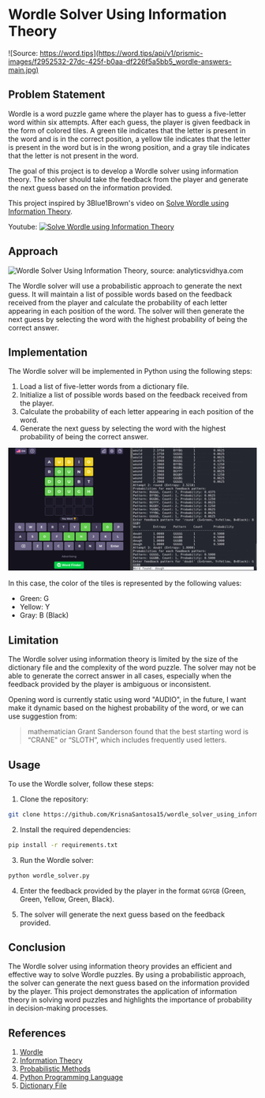 # Wordle Solver Using Information Theory

![Source: https://word.tips](https://word.tips/api/v1/prismic-images/f2952532-27dc-425f-b0aa-df226f5a5bb5_wordle-answers-main.jpg)

## Problem Statement

Wordle is a word puzzle game where the player has to guess a five-letter word within six attempts. After each guess, the player is given feedback in the form of colored tiles. A green tile indicates that the letter is present in the word and is in the correct position, a yellow tile indicates that the letter is present in the word but is in the wrong position, and a gray tile indicates that the letter is not present in the word.

The goal of this project is to develop a Wordle solver using information theory. The solver should take the feedback from the player and generate the next guess based on the information provided.

This project inspired by 3Blue1Brown's video on [Solve Wordle using Information Theory](https://www.youtube.com/watch?v=v68zYyaEmEA).

Youtube:
[![Solve Wordle using Information Theory](https://img.youtube.com/vi/v68zYyaEmEA/0.jpg)](https://www.youtube.com/watch?v=v68zYyaEmEA)

## Approach

![Wordle Solver Using Information Theory, source: analyticsvidhya.com](https://cdn.analyticsvidhya.com/wp-content/uploads/2024/09/InformationEntropyForaBernoullitrialX01thegraphofentropyvs.-1.webp)

The Wordle solver will use a probabilistic approach to generate the next guess. It will maintain a list of possible words based on the feedback received from the player and calculate the probability of each letter appearing in each position of the word. The solver will then generate the next guess by selecting the word with the highest probability of being the correct answer.

## Implementation

The Wordle solver will be implemented in Python using the following steps:

1. Load a list of five-letter words from a dictionary file.
2. Initialize a list of possible words based on the feedback received from the player.
3. Calculate the probability of each letter appearing in each position of the word.
4. Generate the next guess by selecting the word with the highest probability of being the correct answer.

![Implementation](image.png)

In this case, the color of the tiles is represented by the following values:
- Green: G
- Yellow: Y
- Gray: B (Black)

## Limitation

The Wordle solver using information theory is limited by the size of the dictionary file and the complexity of the word puzzle. The solver may not be able to generate the correct answer in all cases, especially when the feedback provided by the player is ambiguous or inconsistent.

Opening word is currently static using word "AUDIO", in the future, I want make it dynamic based on the highest probability of the word, or we can use suggestion from: 

> mathematician Grant Sanderson found that the best starting word is “CRANE" or “SLOTH”, which includes frequently used letters.

## Usage

To use the Wordle solver, follow these steps:

1. Clone the repository:

```bash
git clone https://github.com/KrisnaSantosa15/wordle_solver_using_information_theory.git
```

2. Install the required dependencies:

```bash
pip install -r requirements.txt
```

3. Run the Wordle solver:

```bash
python wordle_solver.py
```

4. Enter the feedback provided by the player in the format `GGYGB` (Green, Green, Yellow, Green, Black).

5. The solver will generate the next guess based on the feedback provided.

## Conclusion

The Wordle solver using information theory provides an efficient and effective way to solve Wordle puzzles. By using a probabilistic approach, the solver can generate the next guess based on the information provided by the player. This project demonstrates the application of information theory in solving word puzzles and highlights the importance of probability in decision-making processes.

## References

1. [Wordle](https://wordly.org/)
2. [Information Theory](https://en.wikipedia.org/wiki/Information_theory)
3. [Probabilistic Methods](https://en.wikipedia.org/wiki/Probabilistic_method)
4. [Python Programming Language](https://www.python.org/)
5. [Dictionary File](https://www.kaggle.com/datasets/bcruise/wordle-valid-words)
